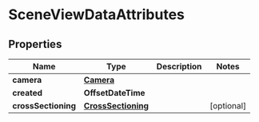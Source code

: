 

# SceneViewDataAttributes


## Properties

Name | Type | Description | Notes
------------ | ------------- | ------------- | -------------
**camera** | [**Camera**](Camera.md) |  | 
**created** | **OffsetDateTime** |  | 
**crossSectioning** | [**CrossSectioning**](CrossSectioning.md) |  |  [optional]



